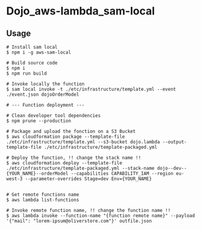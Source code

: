 # Dojo_aws-lambda_sam-local

## Usage

    # Install sam local
    $ npm i -g aws-sam-local
    
    # Build source code
    $ npm i
    $ npm run build    
    
    # Invoke locally the function
    $ sam local invoke -t ./etc/infrastructure/template.yml --event ./event.json dojoOrderModel
    
    # --- Function deployment ---
    
    # Clean developer tool dependencies
    $ npm prune --production
    
    # Package and upload the fonction on a S3 Bucket
    $ aws cloudformation package --template-file ./etc/infrastructure/template.yml --s3-bucket dojo.lambda --output-template-file ./etc/infrastructure/template-packaged.yml
    
    # Deploy the function, !! change the stack name !!
    $ aws cloudformation deploy --template-file ./etc/infrastructure/template-packaged.yml --stack-name dojo--dev--{YOUR_NAME}--orderModel --capabilities CAPABILITY_IAM --region eu-west-3 --parameter-overrides Stage=dev Env={YOUR_NAME}

    
    # Get remote functions name
    $ aws lambda list-functions
    
    # Invoke remote function name, !! change the function name !!
    $ aws lambda invoke --function-name "{function remote name}" --payload '{"mail": "lorem-ipsum@oliverstore.com"}' outfile.json
